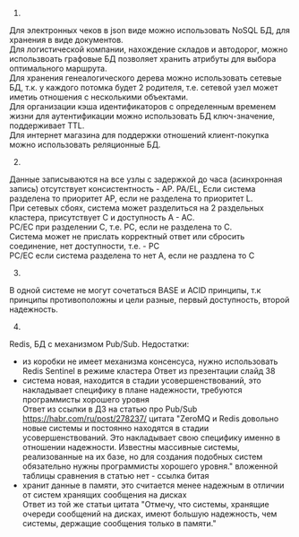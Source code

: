 1.   
Для электронных чеков  в json виде можно использовать NoSQL БД, для хранения в виде документов.  
Для логистической компании, нахождение складов и автодорог, можно использвоать графовые БД позволяет хранить атрибуты для выбора оптимального маршрута.    
Для хранения генеалогического дерева можно использовать сетевые БД, т.к. у каждого потомка будет 2 родителя, т.е. сетевой узел может иметиь отношения с несколькими объектами.      
Для организации кэша идентификаторов с определенным временем жизни для аутентификации можно использовать БД ключ-значение, поддерживает TTL.    
Для интернет магазина для поддержки отношений клиент-покупка можно использовать реляционные БД.
  
2.  
Данные записываются на все узлы с задержкой до часа (асинхронная запись) отсутствует консистентность - AP.
PA/EL, Если система разделена то приоритет AP, если не разделена то приоритет L.  
При сетевых сбоях, система может разделиться на 2 раздельных кластера, присутствует С и доступность А - АС.  
PС/EC при разделении С, т.е. PС, если не разделена то С.      
Система может не прислать корректный ответ или сбросить соединение, нет доступности, т.е. - PC  
PC/EC если система разделена то нет А, если не раздлена то С

3.  
В одной системе не могут сочетаться BASE и ACID принципы, т.к принципы противоположны и цели разные, первый доступность, второй надежность.  

4. 
Redis, БД c механизмом Pub/Sub.  Недостатки: 
 - из коробки не имеет механизма консенсуса, нужно использовать Redis Sentinel в режиме кластера
Ответ из презентации слайд 38
 - система новая, находится в стадии усовершенствований, это накладывает специфику в плане надежности, требуются программисты хорошего уровня    
Ответ из ссылки в ДЗ на статью про Pub/Sub https://habr.com/ru/post/278237/ цитата "ZeroMQ и Redis довольно новые системы и постоянно находятся в стадии усовершенствований. Это накладывает свою специфику именно в отношении надежности. Известны массивные системы, реализованные на их базе, но для создания подобных систем обязательно нужны программисты хорошего уровня."
 вложенной таблицы сравнения в статью нет - ссылка битая
 - хранит данные в памяти, это считается менее надежным в отличии от систем хранящих сообщения на дисках   
Ответ из той же статьи цитата "Отмечу, что системы, хранящие очереди сообщений на дисках, имеют большую надежность, чем системы, держащие сообщения только в памяти."
